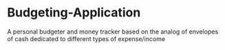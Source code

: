 # Budgeting-Application
A personal budgeter and money tracker based on the analog of envelopes of cash dedicated to different types of expense/income
